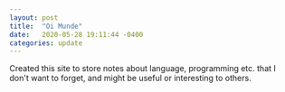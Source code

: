 ```yaml
---
layout: post
title:  "Oi Munde"
date:   2020-05-28 19:11:44 -0400
categories: update
---
```

Created this site to store notes about language, programming etc. that I don't want to forget, and might be useful or interesting to others.
